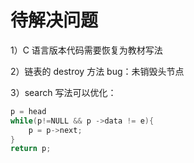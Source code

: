 # 待解决问题

1）C 语言版本代码需要恢复为教材写法

2）链表的 destroy 方法 bug：未销毁头节点

3）search 写法可以优化：

```c++
p = head
while(p!=NULL && p ->data != e){
	p = p->next;
}
return p;
```
